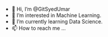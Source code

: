 - 👋 Hi, I’m @GitSyedUmar
- 👀 I’m interested in Machine Learning.
- 🌱 I’m currently learning Data Science.
- 📫 How to reach me ...

<!---
GitSyedUmar/GitSyedUmar is a ✨ special ✨ repository because its `README.md` (this file) appears on your GitHub profile.
You can click the Preview link to take a look at your changes.
--->
